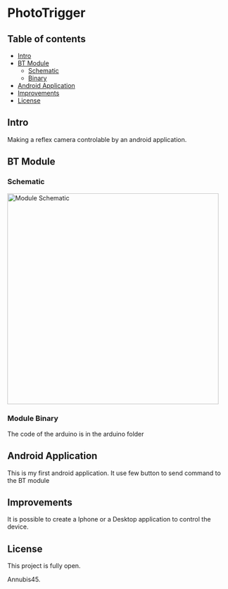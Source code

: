# PhotoTrigger

## Table of contents

* [Intro](#intro)
* [BT Module](#module)
  * [Schematic](#module-schematics)
  * [Binary](#module-binary)
* [Android Application](#android)
* [Improvements](#improvements)
* [License](#license)


## Intro

Making a reflex camera controlable by an android application.

## BT Module

### Schematic
<img src="https://github.com/Annubis45/PhotoTrigger/blob/master/arduino/schematic.JPG" alt="Module Schematic" width="480" />

### Module Binary

The code of the arduino is in the arduino folder

## Android Application

This is my first android application. 
It use few button to send command to the BT module

## Improvements

It is possible to create a Iphone or a Desktop application to control the device.

## License

This project is fully open.

Annubis45.
